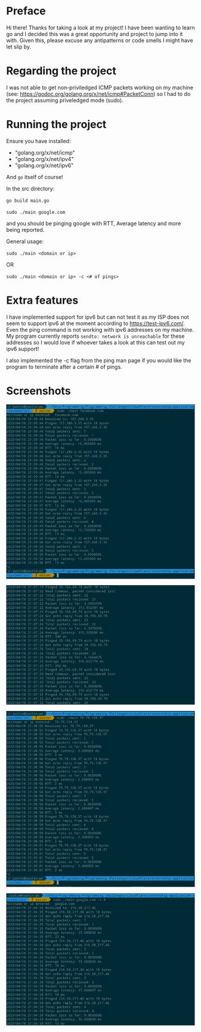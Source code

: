 # Preface
Hi there!  Thanks for taking a look at my project!  I have been wanting to learn go and I decided this was a great opportunity and project to jump into it with.  Given this, please excuse any antipatterns or code smells I might have let slip by.

# Regarding the project
I was not able to get non-priviledged ICMP packets working on my machine (see: https://godoc.org/golang.org/x/net/icmp#PacketConn) so I had to do the project assuming priveledged mode (sudo).

# Running the project
Ensure you have installed:
- "golang.org/x/net/icmp"
-	"golang.org/x/net/ipv4"
- "golang.org/x/net/ipv6"

And `go` itself of course!

In the src directory:

`go build main.go`

`sudo ./main google.com`

and you should be pinging google with RTT, Average latency and more being reported.

General usage:

`sudo ./main <domain or ip>`

OR

`sudo ./main <domain or ip> -c <# of pings>`

# Extra features
I have implemented support for ipv6 but can not test it as my ISP does not seem to support ipv6 at the moment according to https://test-ipv6.com/.  Even the ping command is not working with ipv6 addresses on my machine.  My program currently reports `sendto: network is unreachable` for these addresses so I would love if whoever takes a look at this can test out my ipv6 support!

I also implemented the -c flag from the ping man page if you would like the program to terminate after a certain # of pings.

# Screenshots
![Hostname Resolution](/../screenshots/HostnameResolution.png?raw=true)

![Packet Loss Example](/../screenshots/PacketLossExample.png?raw=true)

![Pinging My Public IP](/../screenshots/PingingMyself.png?raw=true)

![-c usage](/../screenshots/UsageWith-c.png?raw=true)

